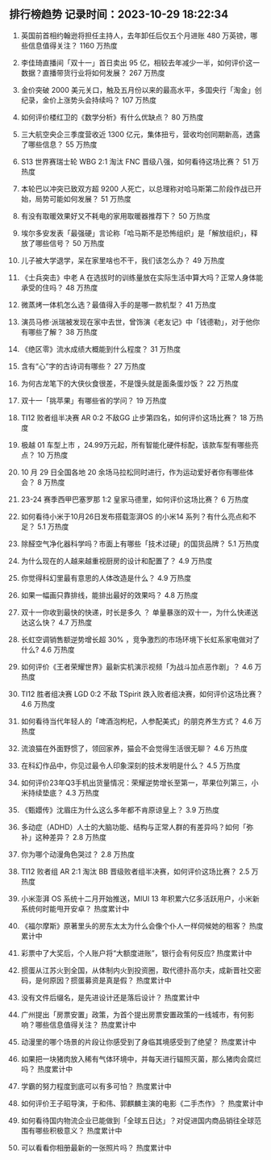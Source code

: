 
## 排行榜趋势 记录时间：2023-10-29 18:22:34
  
  1. 英国前首相约翰逊将担任主持人，去年卸任后仅五个月进账 480 万英镑，哪些信息值得关注？ 1160 万热度
    
  2. 李佳琦直播间「双十一」首日卖出 95 亿，相较去年减少一半，如何评价这一数据？直播带货行业将如何发展？ 267 万热度
    
  3. 金价突破 2000 美元关口，触及五月份以来的最高水平，多国央行「淘金」创纪录，金价上涨势头会持续吗？ 107 万热度
    
  4. 如何评价楼红卫的《数学分析》有什么优缺点？ 80 万热度
    
  5. 三大航空央企三季度营收近 1300 亿元，集体扭亏，营收均创同期新高，透露了哪些信息？ 55 万热度
    
  6. S13 世界赛瑞士轮 WBG 2:1 淘汰 FNC 晋级八强，如何看待这场比赛？ 51 万热度
    
  7. 本轮巴以冲突已致双方超 9200 人死亡，以总理称对哈马斯第二阶段作战已开始，局势可能如何发展？ 51 万热度
    
  8. 有没有取暖效果好又不耗电的家用取暖器推荐下？ 50 万热度
    
  9. 埃尔多安发表「最强硬」言论称「哈马斯不是恐怖组织」是「解放组织」，释放了哪些信号？ 50 万热度
    
  10. 儿子被大学退学，呆在家里啥也不干，我们该怎么办？ 49 万热度
    
  11. 《士兵突击》中老 A 在选拔时的训练量放在实际生活中算大吗？正常人身体能承受的住吗？ 48 万热度
    
  12. 微蒸烤一体机怎么选？最值得入手的是哪一款机型？ 41 万热度
    
  13. 演员马修·派瑞被发现在家中去世，曾饰演《老友记》中「钱德勒」，对于他你有哪些了解？ 38 万热度
    
  14. 《绝区零》流水成绩大概能到什么程度？ 31 万热度
    
  15. 含有“心”字的古诗词有哪些？ 27 万热度
    
  16. 为何古龙笔下的大侠伙食很差，不是馒头就是面条蛋炒饭？ 22 万热度
    
  17. 双十一「挑苹果」有哪些省的学问？ 19 万热度
    
  18. TI12 败者组半决赛 AR 0:2 不敌GG 止步第四名，如何评价这场比赛？ 18 万热度
    
  19. 极越 01 车型上市 ，24.99万元起，所有智能化硬件标配，该款车型有哪些亮点？ 10 万热度
    
  20. 10 月 29 日全国各地 20 余场马拉松同时进行，作为运动爱好者你有哪些体会？ 8 万热度
    
  21. 23-24 赛季西甲巴塞罗那 1:2 皇家马德里，如何评价这场比赛？ 6 万热度
    
  22. 如何看待小米于10月26日发布搭载澎湃OS 的小米14 系列？有什么亮点和不足？ 5.1 万热度
    
  23. 除醛空气净化器科学吗？市面上有哪些「技术过硬」的国货品牌？ 5.1 万热度
    
  24. 为什么现在的人越来越重视厨房的设计和配置了？ 4.9 万热度
    
  25. 你觉得科幻里最有意思的人体改造是什么？ 4.9 万热度
    
  26. 如果一幅画只靠排线，能排出最好的效果吗？ 4.8 万热度
    
  27. 双十一你收到最快的快递，时长是多久 ？ 单量暴涨的双十一，为什么快递送达这么快？ 4.7 万热度
    
  28. 长虹空调销售额逆势增长超 30% ，竞争激烈的市场环境下长虹系家电做对了什么? 4.6 万热度
    
  29. 如何评价《王者荣耀世界》最新实机演示视频「为战斗加点恶作剧」？ 4.6 万热度
    
  30. TI12 胜者组决赛 LGD 0:2 不敌 TSpirit 跌入败者组决赛，如何评价这场比赛？ 4.6 万热度
    
  31. 如何看待当代年轻人的「啤酒泡枸杞，人参配美式」的朋克养生方式？ 4.6 万热度
    
  32. 流浪猫在外面野惯了，领回家养，猫会不会觉得生活很无聊？ 4.6 万热度
    
  33. 在科幻作品中，你见过最令人印象深刻的技术发明是什么？ 4.5 万热度
    
  34. 如何评价23年Q3手机出货量情况：荣耀逆势增长至第一，苹果位列第三，小米持续垫底？ 4.3 万热度
    
  35. 《甄嬛传》沈眉庄为什么这么多年都不肯原谅皇上？ 3.9 万热度
    
  36. 多动症（ADHD）人士的大脑功能、结构与正常人群的有差异吗？如何「弥补」这种差异？ 2.8 万热度
    
  37. 你为哪个动漫角色哭过？ 2.8 万热度
    
  38. TI12 败者组 AR 2:1 淘汰 BB 晋级败者组半决赛，如何评价这场比赛？ 2.5 万热度
    
  39. 小米澎湃 OS 系统十二月开始推送，MIUI 13 年积累六亿多活跃用户，小米新系统何时能甩开安卓？ 热度累计中
    
  40. 《福尔摩斯》原著里头的房东太太为什么会像个仆人一样伺候她的租客？ 热度累计中
    
  41. 彩票中了大奖后，个人账户将“大额度进账”，银行会有何反应? 热度累计中
    
  42. 掼蛋从江苏火到全国，从体制内火到投资圈，取代德扑高尔夫，成新晋社交密码，是何原因？掼蛋募资是真是假？ 热度累计中
    
  43. 没有文件后缀名，是先进设计还是落后设计？ 热度累计中
    
  44. 广州提出「房票安置」政策，为首个提出房票安置政策的一线城市，有何影响？哪些信息值得关注？ 热度累计中
    
  45. 动漫里的哪个场景的片段让你感受到了身临其境感受到了绝望？ 热度累计中
    
  46. 如果把一块猪肉放入稀有气体环境中，并每天进行辐照灭菌，那么猪肉会腐烂吗？ 热度累计中
    
  47. 学霸的努力程度到底可以有多可怕？ 热度累计中
    
  48. 如何评价王子昭导演，于和伟、郭麒麟主演的电影《二手杰作》？ 热度累计中
    
  49. 如何看待国内物流企业已能做到「全球五日达」？对促进国内商品销往全球范围有哪些积极意义？ 热度累计中
    
  50. 可以看看你相册最新的一张照片吗？ 热度累计中
    